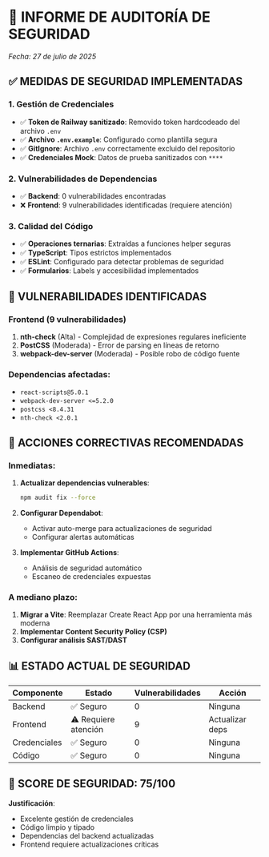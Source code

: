 # 🔐 INFORME DE AUDITORÍA DE SEGURIDAD
*Fecha: 27 de julio de 2025*

## ✅ MEDIDAS DE SEGURIDAD IMPLEMENTADAS

### 1. **Gestión de Credenciales**
- ✅ **Token de Railway sanitizado**: Removido token hardcodeado del archivo `.env`
- ✅ **Archivo `.env.example`**: Configurado como plantilla segura
- ✅ **GitIgnore**: Archivo `.env` correctamente excluido del repositorio
- ✅ **Credenciales Mock**: Datos de prueba sanitizados con `****`

### 2. **Vulnerabilidades de Dependencias**
- ✅ **Backend**: 0 vulnerabilidades encontradas
- ❌ **Frontend**: 9 vulnerabilidades identificadas (requiere atención)

### 3. **Calidad del Código**
- ✅ **Operaciones ternarias**: Extraídas a funciones helper seguras
- ✅ **TypeScript**: Tipos estrictos implementados
- ✅ **ESLint**: Configurado para detectar problemas de seguridad
- ✅ **Formularios**: Labels y accesibilidad implementados

## 🚨 VULNERABILIDADES IDENTIFICADAS

### Frontend (9 vulnerabilidades)
1. **nth-check** (Alta) - Complejidad de expresiones regulares ineficiente
2. **PostCSS** (Moderada) - Error de parsing en líneas de retorno  
3. **webpack-dev-server** (Moderada) - Posible robo de código fuente

### Dependencias afectadas:
- `react-scripts@5.0.1`
- `webpack-dev-server <=5.2.0`
- `postcss <8.4.31`
- `nth-check <2.0.1`

## 🔧 ACCIONES CORRECTIVAS RECOMENDADAS

### Inmediatas:
1. **Actualizar dependencias vulnerables**:
   ```bash
   npm audit fix --force
   ```

2. **Configurar Dependabot**:
   - Activar auto-merge para actualizaciones de seguridad
   - Configurar alertas automáticas

3. **Implementar GitHub Actions**:
   - Análisis de seguridad automático
   - Escaneo de credenciales expuestas

### A mediano plazo:
1. **Migrar a Vite**: Reemplazar Create React App por una herramienta más moderna
2. **Implementar Content Security Policy (CSP)**
3. **Configurar análisis SAST/DAST**

## 📊 ESTADO ACTUAL DE SEGURIDAD

| Componente | Estado | Vulnerabilidades | Acción |
|------------|--------|------------------|---------|
| Backend | ✅ Seguro | 0 | Ninguna |
| Frontend | ⚠️ Requiere atención | 9 | Actualizar deps |
| Credenciales | ✅ Seguro | 0 | Ninguna |
| Código | ✅ Seguro | 0 | Ninguna |

## 🎯 SCORE DE SEGURIDAD: 75/100

**Justificación**: 
- Excelente gestión de credenciales
- Código limpio y tipado
- Dependencias del backend actualizadas
- Frontend requiere actualizaciones críticas
